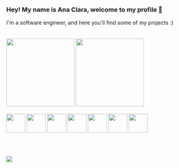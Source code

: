 ### Hey! My name is Ana Clara, welcome to my profile 👋

<div>
  I'm a software engineer, and here you'll find some of my projects :)
</div>
<br><br>
<div>
  <img height="180em" src="https://github-readme-stats.vercel.app/api?username=AnaSMatos&show_icons=true&theme=radical&include_all_commits=true&count_private=true"/>
  <img height="180em" src="https://github-readme-stats.vercel.app/api/top-langs/?username=AnaSMatos&layout=compact&langs_count=7&theme=radical"/>
</div>

<div>
  <br>
  <img align="center" src="https://cdn.jsdelivr.net/gh/devicons/devicon/icons/react/react-original.svg" width="50px"/>
  <img align="center" src="https://cdn.jsdelivr.net/gh/devicons/devicon/icons/nodejs/nodejs-original.svg" width="50px"/> 
  <img align="center" src="https://cdn.jsdelivr.net/gh/devicons/devicon/icons/javascript/javascript-original.svg" width="50px"/>
  <img align="center" src="https://cdn.jsdelivr.net/gh/devicons/devicon/icons/typescript/typescript-original.svg" width="50px"/>
  <img align="center" src="https://cdn.jsdelivr.net/gh/devicons/devicon/icons/html5/html5-original.svg" width="50px"/>
  <img align="center" src="https://cdn.jsdelivr.net/gh/devicons/devicon/icons/postgresql/postgresql-original.svg" width="50px"/>
  <img align="center" src="https://cdn.jsdelivr.net/gh/devicons/devicon/icons/mongodb/mongodb-original.svg" width="50px"/>
</div>

<br><br>
<div>

  <a href="https://www.linkedin.com/in/anasmatos" target="_blank"><img src="https://img.shields.io/badge/-LinkedIn-%230077B5?style=for-the-badge&logo=linkedin&logoColor=white" target="_blank"></a>
</div>
